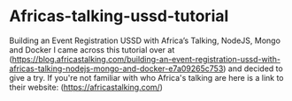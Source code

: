 # Africas-talking-ussd-tutorial
Building an Event Registration USSD with Africa’s Talking, NodeJS, Mongo and Docker
I came across this tutorial over at (https://blog.africastalking.com/building-an-event-registration-ussd-with-africas-talking-nodejs-mongo-and-docker-e7a09265c753) and decided to give a try. 
If you're not familiar with who Africa's talking are here is a link to their website: (https://africastalking.com/)
